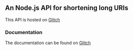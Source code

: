 ## An Node.js API for shortening long URIs

This API is hosted on [Glitch](https://flower-paper-bacon.glitch.me)

### Documentation

The documentation can be found on [Glitch](https://flower-paper-bacon.glitch.me/graphql)

